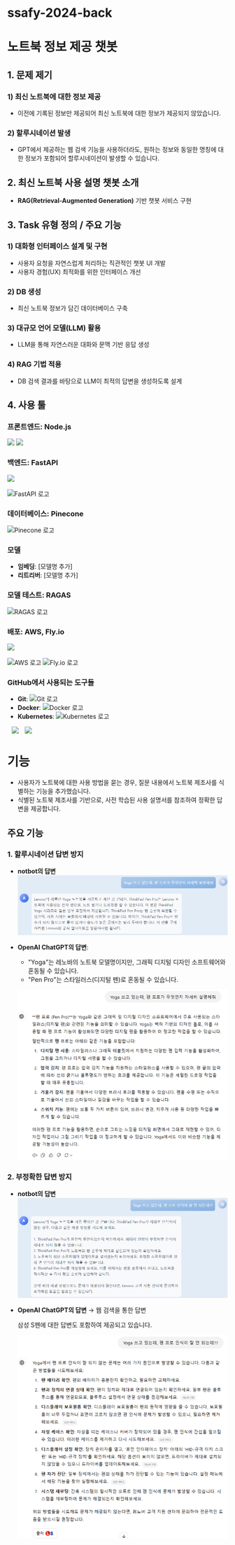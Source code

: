# ssafy-2024-back
# 노트북 정보 제공 챗봇

## 1. 문제 제기

### 1) 최신 노트북에 대한 정보 제공
- 이전에 기록된 정보만 제공되어 최신 노트북에 대한 정보가 제공되지 않았습니다.

### 2) 할루시네이션 발생
- GPT에서 제공하는 웹 검색 기능을 사용하더라도, 원하는 정보와 동일한 명칭에 대한 정보가 포함되어 할루시네이션이 발생할 수 있습니다.

## 2. 최신 노트북 사용 설명 챗봇 소개
- **RAG(Retrieval-Augmented Generation)** 기반 챗봇 서비스 구현

## 3. Task 유형 정의 / 주요 기능

### 1) 대화형 인터페이스 설계 및 구현
- 사용자 요청을 자연스럽게 처리하는 직관적인 챗봇 UI 개발
- 사용자 경험(UX) 최적화를 위한 인터페이스 개선

### 2) DB 생성
- 최신 노트북 정보가 담긴 데이터베이스 구축

### 3) 대규모 언어 모델(LLM) 활용
- LLM을 통해 자연스러운 대화와 문맥 기반 응답 생성

### 4) RAG 기법 적용
- DB 검색 결과를 바탕으로 LLM이 최적의 답변을 생성하도록 설계

## 4. 사용 툴

### 프론트엔드: Node.js
<img src="https://camo.githubusercontent.com/3358fe92e876704b4bf9965ef89ec7f7d842398c9db8bf64806b4d2211cd9a27/68747470733a2f2f696d672e736869656c64732e696f2f62616467652f4e6f64652e6a732d3333393933393f7374796c653d666f722d7468652d6261646765266c6f676f3d4e6f64652e6a73266c6f676f436f6c6f723d7768697465">
<img src="https://camo.githubusercontent.com/bb609305bebe02f66a56aedbc7bb565f7a2b91e55c11dbdec7834af157ad5aa2/68747470733a2f2f696d672e736869656c64732e696f2f62616467652f4a6176615363726970742d4637444631453f7374796c653d666f722d7468652d6261646765266c6f676f3d5265616374266c6f676f436f6c6f723d7768697465">

### 백엔드: FastAPI
<img src="https://camo.githubusercontent.com/9d770366baad027e7316fcbffeb7ae265dc9a464ad86c2bb386a30d1e8d70f7b/68747470733a2f2f696d672e736869656c64732e696f2f62616467652f707974686f6e2d3337373641423f7374796c653d666f722d7468652d6261646765266c6f676f3d707974686f6e266c6f676f436f6c6f723d7768697465">

![FastAPI 로고](https://fastapi.tiangolo.com/img/logo-margin/logo-teal.png)

### 데이터베이스: Pinecone
![Pinecone 로고](https://pinecone.io/images/pinecone-logo.svg)

### 모델
- **임베딩**: [모델명 추가]
- **리트리버**: [모델명 추가]

### 모델 테스트: RAGAS
![RAGAS 로고](https://raw.githubusercontent.com/explodinggradients/ragas/main/docs/images/ragas-logo-light.png)

### 배포: AWS, Fly.io
<img src="https://camo.githubusercontent.com/a8c9424c4c80c2c77f6c62ba94547494c0286073d63c138001e089dc907955c8/68747470733a2f2f696d672e736869656c64732e696f2f62616467652f446f636b65722d3234393645443f7374796c653d666f722d7468652d6261646765266c6f676f3d446f636b6572266c6f676f436f6c6f723d7768697465">

![AWS 로고](https://a0.awsstatic.com/libra-css/images/logos/aws_logo_smile_1200x630.png)
![Fly.io 로고](https://fly.io/static/images/brand/logo-text-dark.svg)

### GitHub에서 사용되는 도구들
- **Git**: ![Git 로고](https://git-scm.com/images/logos/downloads/Git-Logo-2Color.png)
- **Docker**: ![Docker 로고](https://www.docker.com/wp-content/uploads/2022/03/Moby-logo.png)
- **Kubernetes**: ![Kubernetes 로고](https://kubernetes.io/images/header.png)


<img src="https://img.shields.io/badge/Mattermost-0058CC?style=for-the-badge&logo=Mattermost&logoColor=white" style="height : auto; margin-left : 10px; margin-right : 10px;"/>
<img src="https://camo.githubusercontent.com/0c43d19336fe5adc9b7a892ecb0152393d36a9512cb7da6d6529ae140aeb8334/68747470733a2f2f696d672e736869656c64732e696f2f62616467652f4749542d4630353033323f7374796c653d666f722d7468652d6261646765266c6f676f3d474954266c6f676f436f6c6f723d7768697465">

# 기능

- 사용자가 노트북에 대한 사용 방법을 묻는 경우, 질문 내용에서 노트북 제조사를 식별하는 기능을 추가했습니다.
- 식별된 노트북 제조사를 기반으로, 사전 학습된 사용 설명서를 참조하여 정확한 답변을 제공합니다.

## 주요 기능

### 1. 할루시네이션 답변 방지

- **notbot의 답변**
    ![image.png](images/notbot_1.png)

- **OpenAI ChatGPT의 답변**:
  - "Yoga"는 레노바의 노트북 모델명이지만, 그래픽 디지털 디자인 소프트웨어와 혼동될 수 있습니다.
  - "Pen Pro"는 스타일러스(디지털 펜)로 혼동될 수 있습니다.
  
  ![image.png](images/gpt_1.png)

### 2. 부정확한 답변 방지

- **notbot의 답변**
    ![image.png](images/notbot_2.png)

- **OpenAI ChatGPT의 답변** → 웹 검색을 통한 답변
  
  삼성 S펜에 대한 답변도 포함하여 제공되고 있습니다.

    ![image.png](images/gpt_2.png)
